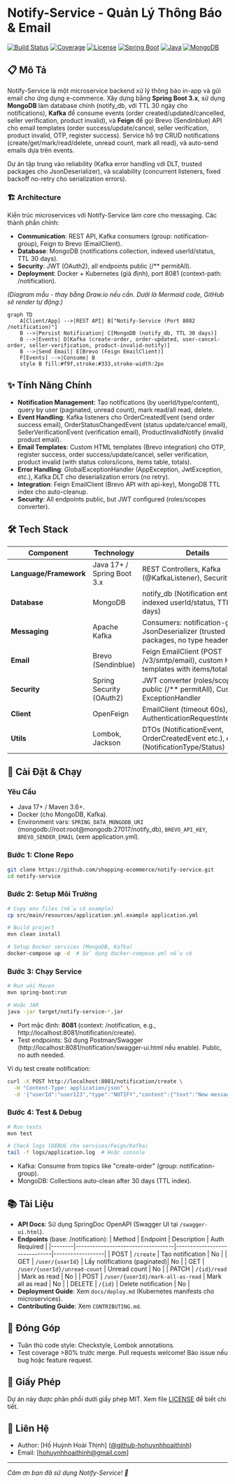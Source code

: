 # Notify-Service - Quản Lý Thông Báo & Email

[![Build Status](https://img.shields.io/badge/build-passing-brightgreen.svg)](https://github.com/shopping-ecommerce/notify-service/actions) [![Coverage](https://img.shields.io/badge/coverage-95%25-brightgreen.svg)](https://codecov.io/gh/shopping-ecommerce/notify-service) [![License](https://img.shields.io/badge/license-MIT-blue.svg)](LICENSE) [![Spring Boot](https://img.shields.io/badge/Spring%20Boot-3.x-green.svg)](https://spring.io/projects/spring-boot) [![Java](https://img.shields.io/badge/Java-17%2B-orange.svg)](https://openjdk.org/) [![MongoDB](https://img.shields.io/badge/MongoDB-7.x-green.svg)](https://mongodb.com/)

## 📋 Mô Tả
Notify-Service là một microservice backend xử lý thông báo in-app và gửi email cho ứng dụng e-commerce. Xây dựng bằng **Spring Boot 3.x**, sử dụng **MongoDB** làm database chính (notify_db, với TTL 30 ngày cho notifications), **Kafka** để consume events (order created/updated/cancelled, seller verification, product invalid), và **Feign** để gọi Brevo (Sendinblue) API cho email templates (order success/update/cancel, seller verification, product invalid, OTP, register success). Service hỗ trợ CRUD notifications (create/get/mark/read/delete, unread count, mark all read), và auto-send emails dựa trên events.

Dự án tập trung vào reliability (Kafka error handling với DLT, trusted packages cho JsonDeserializer), và scalability (concurrent listeners, fixed backoff no-retry cho serialization errors).

### 🏗️ Architecture
Kiến trúc microservices với Notify-Service làm core cho messaging. Các thành phần chính:
- **Communication**: REST API, Kafka consumers (group: notification-group), Feign to Brevo (EmailClient).
- **Database**: MongoDB (notifications collection, indexed userId/status, TTL 30 days).
- **Security**: JWT (OAuth2), all endpoints public (/** permitAll).
- **Deployment**: Docker + Kubernetes (giả định), port 8081 (context-path: /notification).

*(Diagram mẫu - thay bằng Draw.io nếu cần. Dưới là Mermaid code, GitHub sẽ render tự động:)*

```mermaid
graph TD
    A[Client/App] -->|REST API| B["Notify-Service (Port 8082 /notification)"]
    B -->|Persist Notification| C[MongoDB (notify_db, TTL 30 days)]
    B -->|Events| D[Kafka (create-order, order-updated, user-cancel-order, seller-verification, product-invalid-notify)]
    B -->|Send Email| E[Brevo (Feign EmailClient)]
    F[Events] -->|Consume| B
    style B fill:#f9f,stroke:#333,stroke-width:2px
```

## ✨ Tính Năng Chính
- **Notification Management**: Tạo notifications (by userId/type/content), query by user (paginated, unread count), mark read/all read, delete.
- **Event Handling**: Kafka listeners cho OrderCreatedEvent (send order success email), OrderStatusChangedEvent (status update/cancel email), SellerVerificationEvent (verification email), ProductInvalidNotify (invalid product email).
- **Email Templates**: Custom HTML templates (Brevo integration) cho OTP, register success, order success/update/cancel, seller verification, product invalid (with status colors/icons, items table, totals).
- **Error Handling**: GlobalExceptionHandler (AppException, JwtException, etc.), Kafka DLT cho deserialization errors (no retry).
- **Integration**: Feign EmailClient (Brevo API with api-key), MongoDB TTL index cho auto-cleanup.
- **Security**: All endpoints public, but JWT configured (roles/scopes converter).

## 🛠️ Tech Stack
| Component          | Technology                  | Details                                      |
|--------------------|-----------------------------|----------------------------------------------|
| **Language/Framework** | Java 17+ / Spring Boot 3.x | REST Controllers, Kafka (@KafkaListener), Security |
| **Database**       | MongoDB                     | notify_db (Notification entity, indexed userId/status, TTL 30 days) |
| **Messaging**      | Apache Kafka                | Consumers: notification-group, JsonDeserializer (trusted packages, no type headers) |
| **Email**          | Brevo (Sendinblue)          | Feign EmailClient (POST /v3/smtp/email), custom HTML templates with items/totals |
| **Security**       | Spring Security (OAuth2)    | JWT converter (roles/scopes), all public (/** permitAll), Custom ExceptionHandler |
| **Client**         | OpenFeign                   | EmailClient (timeout 60s), AuthenticationRequestInterceptor |
| **Utils**          | Lombok, Jackson             | DTOs (NotificationEvent, OrderCreatedEvent etc.), enums (NotificationType/Status) |

## 🚀 Cài Đặt & Chạy
### Yêu Cầu
- Java 17+ / Maven 3.6+.
- Docker (cho MongoDB, Kafka).
- Environment vars: `SPRING_DATA_MONGODB_URI` (mongodb://root:root@mongodb:27017/notify_db), `BREVO_API_KEY`, `BREVO_SENDER_EMAIL` (xem application.yml).

### Bước 1: Clone Repo
```bash
git clone https://github.com/shopping-ecommerce/notify-service.git
cd notify-service
```

### Bước 2: Setup Môi Trường
```bash
# Copy env files (nếu có example)
cp src/main/resources/application.yml.example application.yml

# Build project
mvn clean install

# Setup Docker services (MongoDB, Kafka)
docker-compose up -d  # Sử dụng docker-compose.yml nếu có
```

### Bước 3: Chạy Service
```bash
# Run với Maven
mvn spring-boot:run

# Hoặc JAR
java -jar target/notify-service-*.jar
```

- Port mặc định: **8081** (context: /notification, e.g., http://localhost:8081/notification/create).
- Test endpoints: Sử dụng Postman/Swagger (http://localhost:8081/notification/swagger-ui.html nếu enable). Public, no auth needed.

Ví dụ test create notification:
```bash
curl -X POST http://localhost:8081/notification/create \
  -H "Content-Type: application/json" \
  -d '{"userId":"user123","type":"NOTIFY","content":{"text":"New message","link":"/orders/123"}}'
```

### Bước 4: Test & Debug
```bash
# Run tests
mvn test

# Check logs (DEBUG cho services/Feign/Kafka)
tail -f logs/application.log  # Hoặc console
```

- Kafka: Consume from topics like "create-order" (group: notification-group).
- MongoDB: Collections auto-clean after 30 days (TTL index).

## 📚 Tài Liệu
- **API Docs**: Sử dụng SpringDoc OpenAPI (Swagger UI tại `/swagger-ui.html`).
- **Endpoints** (base: /notification):
  | Method | Endpoint                          | Description                  | Auth Required    |
  |--------|-----------------------------------|------------------------------|------------------|
  | POST   | `/create`                         | Tạo notification             | No               |
  | GET    | `/user/{userId}`                  | Lấy notifications (paginated)| No               |
  | GET    | `/user/{userId}/unread-count`     | Unread count                 | No               |
  | PATCH  | `/{id}/read`                      | Mark as read                 | No               |
  | POST   | `/user/{userId}/mark-all-as-read` | Mark all as read             | No               |
  | DELETE | `/{id}`                           | Delete notification          | No               |
- **Deployment Guide**: Xem `docs/deploy.md` (Kubernetes manifests cho microservices).
- **Contributing Guide**: Xem `CONTRIBUTING.md`.

## 🤝 Đóng Góp
- Tuân thủ code style: Checkstyle, Lombok annotations.
- Test coverage >80% trước merge.
Pull requests welcome! Báo issue nếu bug hoặc feature request.

## 📄 Giấy Phép
Dự án này được phân phối dưới giấy phép MIT. Xem file [LICENSE](LICENSE) để biết chi tiết.

## 👥 Liên Hệ
- Author: [Hồ Huỳnh Hoài Thịnh] ([@github-hohuynhhoaithinh](https://github.com/hohuynhhoaithinh))
- Email: [hohuynhhoaithinh@gmail.com]

---

*Cảm ơn bạn đã sử dụng Notify-Service! 🚀*